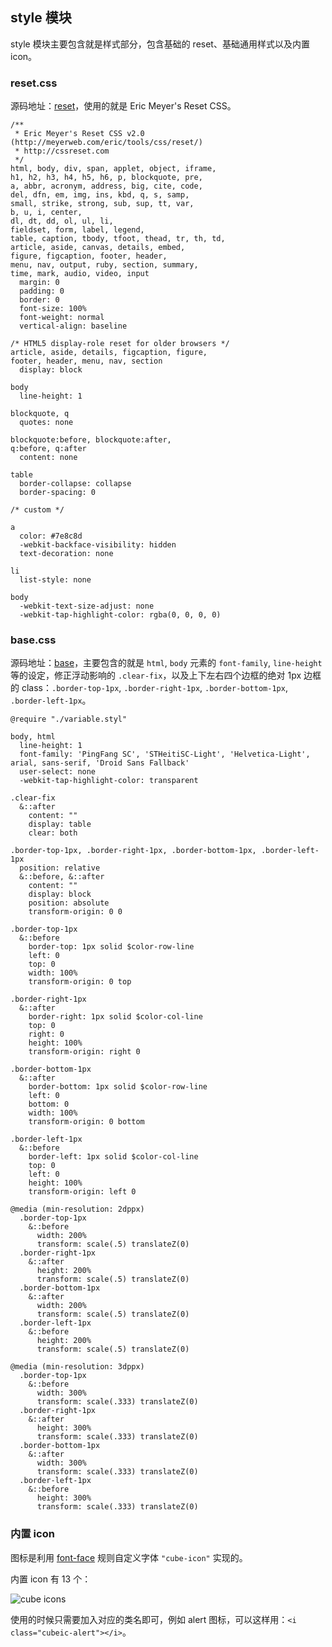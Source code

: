 ## style 模块

style 模块主要包含就是样式部分，包含基础的 reset、基础通用样式以及内置 icon。

### reset.css

源码地址：[reset](https://github.com/didi/cube-ui/blob/master/src/common/stylus/reset.styl)，使用的就是 Eric Meyer's Reset CSS。

```stylus
/**
 * Eric Meyer's Reset CSS v2.0 (http://meyerweb.com/eric/tools/css/reset/)
 * http://cssreset.com
 */
html, body, div, span, applet, object, iframe,
h1, h2, h3, h4, h5, h6, p, blockquote, pre,
a, abbr, acronym, address, big, cite, code,
del, dfn, em, img, ins, kbd, q, s, samp,
small, strike, strong, sub, sup, tt, var,
b, u, i, center,
dl, dt, dd, ol, ul, li,
fieldset, form, label, legend,
table, caption, tbody, tfoot, thead, tr, th, td,
article, aside, canvas, details, embed,
figure, figcaption, footer, header,
menu, nav, output, ruby, section, summary,
time, mark, audio, video, input
  margin: 0
  padding: 0
  border: 0
  font-size: 100%
  font-weight: normal
  vertical-align: baseline

/* HTML5 display-role reset for older browsers */
article, aside, details, figcaption, figure,
footer, header, menu, nav, section
  display: block

body
  line-height: 1

blockquote, q
  quotes: none

blockquote:before, blockquote:after,
q:before, q:after
  content: none

table
  border-collapse: collapse
  border-spacing: 0

/* custom */

a
  color: #7e8c8d
  -webkit-backface-visibility: hidden
  text-decoration: none

li
  list-style: none

body
  -webkit-text-size-adjust: none
  -webkit-tap-highlight-color: rgba(0, 0, 0, 0)
```

### base.css

源码地址：[base](https://github.com/didi/cube-ui/blob/master/src/common/stylus/base.styl)，主要包含的就是 `html`, `body` 元素的 `font-family`, `line-height` 等的设定，修正浮动影响的 `.clear-fix`，以及上下左右四个边框的绝对 1px 边框的 class：`.border-top-1px`, `.border-right-1px`, `.border-bottom-1px`, `.border-left-1px`。

```stylus
@require "./variable.styl"

body, html
  line-height: 1
  font-family: 'PingFang SC', 'STHeitiSC-Light', 'Helvetica-Light', arial, sans-serif, 'Droid Sans Fallback'
  user-select: none
  -webkit-tap-highlight-color: transparent

.clear-fix
  &::after
    content: ""
    display: table
    clear: both

.border-top-1px, .border-right-1px, .border-bottom-1px, .border-left-1px
  position: relative
  &::before, &::after
    content: ""
    display: block
    position: absolute
    transform-origin: 0 0

.border-top-1px
  &::before
    border-top: 1px solid $color-row-line
    left: 0
    top: 0
    width: 100%
    transform-origin: 0 top

.border-right-1px
  &::after
    border-right: 1px solid $color-col-line
    top: 0
    right: 0
    height: 100%
    transform-origin: right 0

.border-bottom-1px
  &::after
    border-bottom: 1px solid $color-row-line
    left: 0
    bottom: 0
    width: 100%
    transform-origin: 0 bottom

.border-left-1px
  &::before
    border-left: 1px solid $color-col-line
    top: 0
    left: 0
    height: 100%
    transform-origin: left 0

@media (min-resolution: 2dppx)
  .border-top-1px
    &::before
      width: 200%
      transform: scale(.5) translateZ(0)
  .border-right-1px
    &::after
      height: 200%
      transform: scale(.5) translateZ(0)
  .border-bottom-1px
    &::after
      width: 200%
      transform: scale(.5) translateZ(0)
  .border-left-1px
    &::before
      height: 200%
      transform: scale(.5) translateZ(0)

@media (min-resolution: 3dppx)
  .border-top-1px
    &::before
      width: 300%
      transform: scale(.333) translateZ(0)
  .border-right-1px
    &::after
      height: 300%
      transform: scale(.333) translateZ(0)
  .border-bottom-1px
    &::after
      width: 300%
      transform: scale(.333) translateZ(0)
  .border-left-1px
    &::before
      height: 300%
      transform: scale(.333) translateZ(0)
```

### 内置 icon

图标是利用 [font-face](https://developer.mozilla.org/en-US/docs/Web/CSS/@font-face) 规则自定义字体 `"cube-icon"` 实现的。

内置 icon 有 13 个：

![cube icons](https://raw.githubusercontent.com/didi/cube-ui/master/assets/icon.png)

使用的时候只需要加入对应的类名即可，例如 alert 图标，可以这样用：`<i class="cubeic-alert"></i>`。

